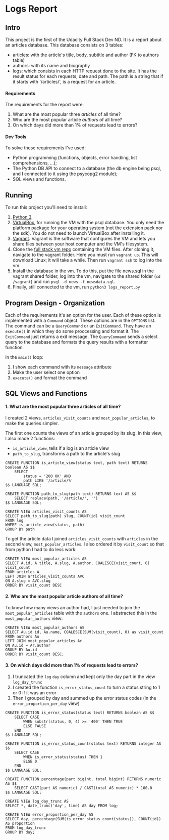 # Logs Report

## Intro
This project is the first of the Udacity Full Stack Dev ND. It is a report about an articles database. This database consists on 3 tables:
- articles: with the article's title, body, subtitle and author (FK to authors table)
- authors: with its name and biography
- logs: which consists in each HTTP request done to the site. It has the result status for each requests, date and path. The path is a string that if it starts with '/articles/', is a request for an article.

#### Requirements
The requirements for the report were:
1. What are the most popular three _articles_ of all time?
2. Who are the most popular article _authors_ of all time?
3. On which days did more than 1% of requests lead to errors?

#### Dev Tools
To solve these requirements I've used:
- Python programming (functions, objects, error handling, list comprehensions, ...);
- The Python DB API to connect to a database (the db engine being psql, and I connected to it using the psycopg2 module);
- SQL views and functions.

## Running
To run this project you'll need to install:
1. [Python 3](https://www.python.org/downloads/).
2. [VirtualBox](https://www.virtualbox.org/wiki/Downloads), for running the VM with the psql database. You only need the platform package for your operating system (not the extension pack nor the sdk).  You do not need to launch VirtualBox after installing it.
3. [Vagrant](https://www.vagrantup.com/downloads.html). Vagrant is the software that configures the VM and lets you share files between your host computer and the VM's filesystem.
4. Clone the [full stack vm repo](https://github.com/udacity/fullstack-nanodegree-vm.) containing the VM files. After cloning it, navigate to the vagrant folder. Here you must run `vagrant up`. This will download Linux; it will take a while. Then run `vagrant ssh` to log into the vm.
5. Install the database in the vm. To do this, put the file [news.sql](https://d17h27t6h515a5.cloudfront.net/topher/2016/August/57b5f748_newsdata/newsdata.zip) in the vagrant shared folder, log into the vm, navigate to the shared folder (`cd /vagrant`) and run `psql -d news -f newsdata.sql`.
6. Finally, still connected to the vm, run `python3 logs_report.py`


## Program Design - Organization
Each of the requirements it's an option for the user. Each of these option is implemented with a `Command` object. These options are in the `OPTIONS` list. The command can be a `QueryCommand` or an `ExitCommand`. They have an `execute()` in which they do some proccessing and format it. The `ExitCommand` just returns a exit message. The `QueryCommand` sends a select query to the database and formats the query results with a formatter function.

In the `main()` loop:
1. I show each command with its `message` attribute
2. Make the user select one option
3. `execute()` and format the command


## SQL Views and Functions
#### 1. What are the most popular three articles of all time?
I created 2 views, `articles_visit_counts` and `most_popular_articles`, to make the queries simpler. 

The first one counts the views of an article grouped by its slug. In this view, I also made 2 functions:
- `is_article_view`, tells if a log is an article view
- `path_to_slug`, transforms a path to the article's slug

```
CREATE FUNCTION is_article_view(status text, path text) RETURNS boolean AS $$
    SELECT
        status = '200 OK' AND
        path LIKE '/article/%'
$$ LANGUAGE SQL;

CREATE FUNCTION path_to_slug(path text) RETURNS text AS $$
    SELECT replace(path, '/article/', '')
$$ LANGUAGE SQL;

CREATE VIEW articles_visit_counts AS
SELECT path_to_slug(path) slug, COUNT(id) visit_count
FROM log
WHERE is_article_view(status, path)
GROUP BY path
```

To get the article data I joined `articles_visit_counts` with `articles` in  the second view, `most_popular_articles`. I also ordered it by `visit_count` so that from python I had to do less work:

```
CREATE VIEW most_popular_articles AS
SELECT A.id, A.title, A.slug, A.author, COALESCE(visit_count, 0) visit_count
FROM articles A
LEFT JOIN articles_visit_counts AVC
ON A.slug = AVC.slug
ORDER BY visit_count DESC
```


#### 2. Who are the most popular article authors of all time? 
To know how many views an author had, I just needed to join the `most_popular_articles` table with the `authors` one. I abstracted this in the `most_popular_authors` view:

```
CREATE VIEW most_popular_authors AS
SELECT Au.id id, Au.name, COALESCE(SUM(visit_count), 0) as visit_count
FROM authors Au
LEFT JOIN most_popular_articles Ar
ON Au.id = Ar.author
GROUP BY Au.id
ORDER BY visit_count DESC;
```


#### 3. On which days did more than 1% of requests lead to errors?
1. I truncated the `log` `day` column and kept only the day part in the view `log_day_trunc`
2. I created the function `is_error_status_count` to turn a status string to 1 or 0 if it was an error
3. Then I grouped by day and summed up the error status codes (in the `error_proportion_per_day` view)

```
CREATE FUNCTION is_error_status(status text) RETURNS boolean AS $$
    SELECT CASE
        WHEN substr(status, 0, 4) >= '400' THEN TRUE
        ELSE FALSE
    END
$$ LANGUAGE SQL;

CREATE FUNCTION is_error_status_count(status text) RETURNS integer AS $$
    SELECT CASE
        WHEN is_error_status(status) THEN 1
        ELSE 0
    END
$$ LANGUAGE SQL;

CREATE FUNCTION percentage(part bigint, total bigint) RETURNS numeric AS $$
    SELECT CAST(part AS numeric) / CAST(total AS numeric) * 100.0
$$ LANGUAGE SQL;
 
CREATE VIEW log_day_trunc AS
SELECT *, date_trunc('day', time) AS day FROM log;

CREATE VIEW error_proportion_per_day AS
SELECT day, percentage(SUM(is_error_status_count(status)), COUNT(id)) AS proportion
FROM log_day_trunc
GROUP BY day;
```